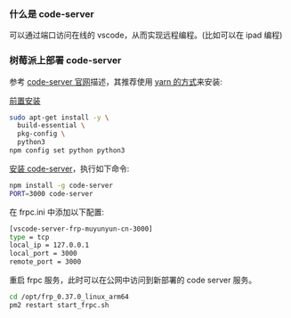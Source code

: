 ### 什么是 code-server

可以通过端口访问在线的 vscode，从而实现远程编程。(比如可以在 ipad 编程)

### 树莓派上部署 code-server

参考 [code-server 官网](https://coder.com/docs/code-server/latest/install#raspberry-pi)描述，其推荐使用 [yarn 的方式](https://coder.com/docs/code-server/latest/install#yarn-npm)来安装:

[前置安装](https://coder.com/docs/code-server/latest/npm#ubuntu-debian)

```bash
sudo apt-get install -y \
  build-essential \
  pkg-config \
  python3
npm config set python python3
```

[安装 code-server](https://coder.com/docs/code-server/latest/npm#installing)，执行如下命令:

```bash
npm install -g code-server
PORT=3000 code-server
```

在 frpc.ini 中添加以下配置:

```bash
[vscode-server-frp-muyunyun-cn-3000]
type = tcp
local_ip = 127.0.0.1
local_port = 3000
remote_port = 3000
```

重启 frpc 服务，此时可以在公网中访问到新部署的 code server 服务。

```bash
cd /opt/frp_0.37.0_linux_arm64
pm2 restart start_frpc.sh
```

<!-- 根据 [code-server 安装地址](https://github.com/cdr/code-server/releases)，我们应该下载 code-server_3.12.0_arm64.deb 这个包。

![](http://with.muyunyun.cn/10313649049111e37996d9020c93259a.jpg) -->

